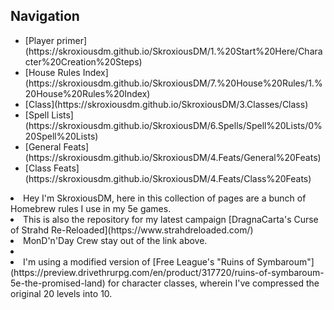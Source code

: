 <div class="container">
    <aside>
      <h2>Navigation</h2>
      <ul>
        <li>[Player primer](https://skroxiousdm.github.io/SkroxiousDM/1.%20Start%20Here/Character%20Creation%20Steps)</li>
        <li>[House Rules Index](https://skroxiousdm.github.io/SkroxiousDM/7.%20House%20Rules/1.%20House%20Rules%20Index)</li>
        <li>[Class](https://skroxiousdm.github.io/SkroxiousDM/3.Classes/Class)</li>
        <li>[Spell Lists](https://skroxiousdm.github.io/SkroxiousDM/6.Spells/Spell%20Lists/0%20Spell%20Lists)</li>
        <li>[General Feats](https://skroxiousdm.github.io/SkroxiousDM/4.Feats/General%20Feats)</li>
        <li>[Class Feats](https://skroxiousdm.github.io/SkroxiousDM/4.Feats/Class%20Feats)</li>
      </ul>
    </aside>
    <main>
      <li>Hey I'm SkroxiousDM, here in this collection of pages are a bunch of Homebrew rules I use in my 5e games.</li>
      <li>This is also the repository for my latest campaign [DragnaCarta's Curse of Strahd Re-Reloaded](https://www.strahdreloaded.com/) </li>
      <li>MonD'n'Day Crew stay out of the link above.</li>
 <li></li>
<li>I'm using a modified version of [Free League's "Ruins of Symbaroum"](https://preview.drivethrurpg.com/en/product/317720/ruins-of-symbaroum-5e-the-promised-land) for character classes, wherein I've compressed the original 20 levels into 10.</li>
        </p>
    </main>
  </div>
